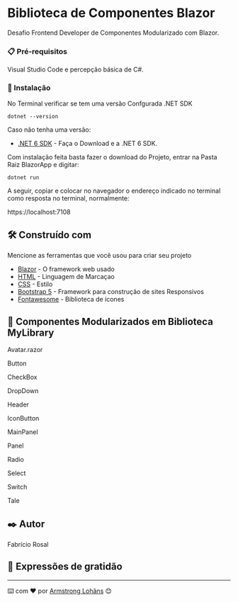 # Biblioteca de Componentes Blazor

Desafio Frontend Developer de Componentes Modularizado com Blazor.

### 📋 Pré-requisitos

Visual Studio Code e percepção básica de C#.

### 🔧 Instalação

No Terminal verificar se tem uma versão Confgurada .NET SDK

```
dotnet --version
```

Caso não tenha uma versão:

* [.NET 6 SDK](https://dotnet.microsoft.com/pt-br/download) - Faça o Download e a  .NET 6 SDK.

Com instalação feita basta fazer o download do Projeto, entrar na Pasta Raiz BlazorApp e digitar:

```
dotnet run
```

A seguir, copiar e colocar no navegador o endereço indicado no terminal como resposta no terminal, normalmente:

 https://localhost:7108


## 🛠️ Construído com

Mencione as ferramentas que você usou para criar seu projeto

* [Blazor](https://dotnet.microsoft.com/en-us/apps/aspnet/web-apps/blazor) - O framework web usado
* [HTML](https://www.w3schools.com/html/) - Linguagem de Marcaçao
* [CSS](https://www.w3schools.com/Css/) - Estilo
* [Bootstrap 5](https://getbootstrap.com/docs/5.0/) - Framework para construção de sites Responsivos
* [Fontawesome](https://fontawesome.com/) - Biblioteca de ícones


## 📌 Componentes Modularizados em Biblioteca MyLibrary

Avatar.razor

Button

CheckBox

DropDown

Header

IconButton

MainPanel

Panel

Radio

Select

Switch

Tale

## ✒️ Autor

Fabrício Rosal



## 🎁 Expressões de gratidão




---
⌨️ com ❤️ por [Armstrong Lohãns](https://gist.github.com/lohhans) 😊
